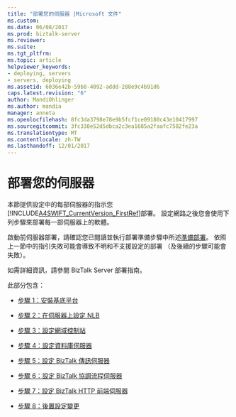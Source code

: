 ```yaml
---
title: "部署您的伺服器 |Microsoft 文件"
ms.custom: 
ms.date: 06/08/2017
ms.prod: biztalk-server
ms.reviewer: 
ms.suite: 
ms.tgt_pltfrm: 
ms.topic: article
helpviewer_keywords:
- deploying, servers
- servers, deploying
ms.assetid: 6036e42b-59b8-4092-addd-288e9c4b91d6
caps.latest.revision: "6"
author: MandiOhlinger
ms.author: mandia
manager: anneta
ms.openlocfilehash: 8fc3da3798e78e9b5fcf1ce09180c43e10417997
ms.sourcegitcommit: 3fc338e52d5dbca2c3ea1685a2faafc7582fe23a
ms.translationtype: MT
ms.contentlocale: zh-TW
ms.lasthandoff: 12/01/2017
---
```

# <a name="deploying-your-servers"></a>部署您的伺服器
本節提供設定中的每部伺服器的指示您[!INCLUDE[A4SWIFT_CurrentVersion_FirstRef](../../includes/a4swift-currentversion-firstref-md.md)]部署。 設定網路之後您會使用下列步驟來部署每一部伺服器上的軟體。  
  
 啟動前伺服器部署，請確認您已閱讀並執行部署準備步驟中所述[準備部署](../../adapters-and-accelerators/accelerator-swift/preparing-for-deployment.md)。 依照上一節中的指引失敗可能會導致不明和不支援設定的部署 （及後續的步驟可能會失敗）。  
  
 如需詳細資訊，請參閱 BizTalk Server 部署指南。  
  
 此部分包含：  
  
-   [步驟 1：安裝基底平台](../../adapters-and-accelerators/accelerator-swift/step-1-installing-the-base-platform.md)  
  
-   [步驟 2：在伺服器上設定 NLB](../../adapters-and-accelerators/accelerator-swift/step-2-configuring-nlb-on-the-servers.md)  
  
-   [步驟 3：設定網域控制站](../../adapters-and-accelerators/accelerator-swift/step-3-configuring-the-domain-controller.md)  
  
-   [步驟 4：設定資料庫伺服器](../../adapters-and-accelerators/accelerator-swift/step-4-configuring-the-database-servers.md)  
  
-   [步驟 5：設定 BizTalk 傳訊伺服器](../../adapters-and-accelerators/accelerator-swift/step-5-configuring-the-biztalk-messaging-servers.md)  
  
-   [步驟 6：設定 BizTalk 協調流程伺服器](../../adapters-and-accelerators/accelerator-swift/step-6-configuring-the-biztalk-orchestration-servers.md)  
  
-   [步驟 7：設定 BizTalk HTTP 前端伺服器](../../adapters-and-accelerators/accelerator-swift/step-7-configuring-the-biztalk-http-front-end-servers.md)  
  
-   [步驟 8：後置設定變更](../../adapters-and-accelerators/accelerator-swift/step-8-post-configuration-changes.md)